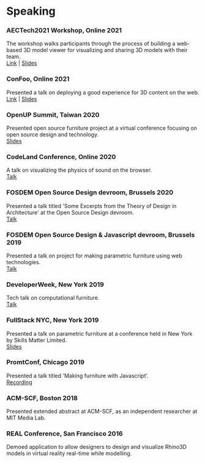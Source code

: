 # Speaking

### AECTech2021 Workshop, Online 2021  
The workshop walks participants through the process of building a web-based 3D model viewer for visualizing and sharing 3D models with their team.  
[Link](https://github.com/tt-acm/aectech2021-3dviewer) | [Slides](https://docs.google.com/presentation/d/1HOFNIUX1BC-c2bF6zPgNs7X7uvbgcwXUzfNc0dcfSk4/view)  

### ConFoo, Online 2021  
Presented a talk on deploying a good experience for 3D content on the web.  
[Link](https://confoo.ca/en/yul2021/session/deploying-a-good-experience-for-3d-content-on-the-web) | [Slides](https://docs.google.com/presentation/d/1d6j-lA_nyzrfrtgtWAULuVwdptagXDQqtKPqpk4INws/edit?usp=sharing)  

### OpenUP Summit, Taiwan 2020
Presented open source furniture project at a virtual conference focusing on open source design and technology.  
[Slides](https://docs.google.com/presentation/d/1XMVyVNjuE32Nm3pUIUcMlvm0PQ68uAN9mcLe4nNm6ms/edit?usp=sharing)

### CodeLand Conference, Online 2020
A talk on visualizing the physics of sound on the browser.  
[Talk](https://dev.to/amitlzkpa/seeing-sound-with-amit-nambiar-18ik)

### FOSDEM Open Source Design devroom, Brussels 2020
Presented a talk titled 'Some Excerpts from the Theory of Design in Architecture' at the Open Source Design devroom.  
[Talk](https://fosdem.org/2020/schedule/event/some_excerpts_from_theory_of_design_in_architecture/)

### FOSDEM Open Source Design & Javascript devroom, Brussels 2019
Presented a talk on project for making parametric furniture using web technologies.  
[Talk](https://archive.fosdem.org/2019/schedule/event/furniture_javascript/)

### DeveloperWeek, New York 2019
Tech talk on computational furniture.  
[Talk](https://developerweeknewyork2019.sched.com/event/OsIk/pro-talk-making-furniture-with-javascript)

### FullStack NYC, New York 2019
Presented a talk on parametric furniture at a conference held in New York by Skills Matter Limited.  
[Slides](https://docs.google.com/presentation/d/1XMVyVNjuE32Nm3pUIUcMlvm0PQ68uAN9mcLe4nNm6ms/edit?usp=sharing)

### PromtConf, Chicago 2019
Presented a talk titled 'Making furniture with Javascript'.  
[Recording](https://drive.google.com/file/d/1LzNVlFqyLi_TG3qMTb7iXV4emEUXaDau/view)

### ACM-SCF, Boston 2018
Presented extended abstract at ACM-SCF, as an independent researcher at MIT Media Lab.

### REAL Conference, San Francisco 2016
Demoed application to allow designers to design and visualize Rhino3D models in virtual reality real-time while modelling.

